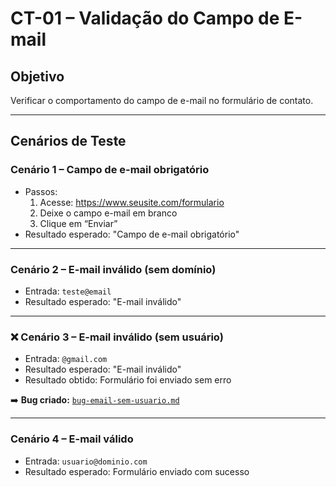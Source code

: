 # CT-01 – Validação do Campo de E-mail

## Objetivo
Verificar o comportamento do campo de e-mail no formulário de contato.

---

## Cenários de Teste

### Cenário 1 – Campo de e-mail obrigatório
- Passos:
  1. Acesse: https://www.seusite.com/formulario
  2. Deixe o campo e-mail em branco
  3. Clique em “Enviar”
- Resultado esperado: "Campo de e-mail obrigatório"

---

### Cenário 2 – E-mail inválido (sem domínio)
- Entrada: `teste@email`
- Resultado esperado: "E-mail inválido"

---

### ❌ Cenário 3 – E-mail inválido (sem usuário)
- Entrada: `@gmail.com`
- Resultado esperado: "E-mail inválido"
- Resultado obtido: Formulário foi enviado sem erro

➡️ **Bug criado:** [`bug-email-sem-usuario.md`](../bugs/bug-email-sem-usuario.md)

---

### Cenário 4 – E-mail válido
- Entrada: `usuario@dominio.com`
- Resultado esperado: Formulário enviado com sucesso
